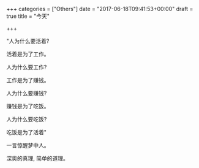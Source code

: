 +++
categories = ["Others"]
date = "2017-06-18T09:41:53+00:00"
draft = true
title = "今天"

+++


"人为什么要活着?

活着是为了工作。

人为什么要工作?

工作是为了赚钱。

人为什么要赚钱?

赚钱是为了吃饭。

人为什么要吃饭?

吃饭是为了活着"

一言惊醒梦中人。

深奥的真理, 简单的道理。